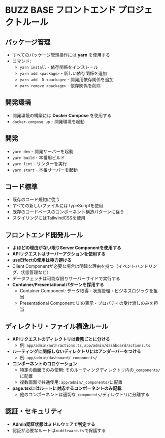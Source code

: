 # BUZZ BASE フロントエンド プロジェクトルール

## パッケージ管理

- すべてのパッケージ管理操作には **yarn** を使用する
- コマンド:
  - `yarn install` - 依存関係をインストール
  - `yarn add <package>` - 新しい依存関係を追加
  - `yarn add -D <package>` - 開発用依存関係を追加
  - `yarn remove <package>` - 依存関係を削除

## 開発環境

- 開発環境の構築には **Docker Compose** を使用する
- `docker-compose up` - 開発環境を起動

## 開発

- `yarn dev` - 開発サーバーを起動
- `yarn build` - 本番用ビルド
- `yarn lint` - リンターを実行
- `yarn start` - 本番サーバーを起動

## コード標準

- 既存のコード規約に従う
- すべての新しいファイルにはTypeScriptを使用
- 既存のコードベースのコンポーネント構造パターンに従う
- スタイリングにはTailwindCSSを使用

## フロントエンド開発ルール

- **よほどの理由がない限りServer Componentを使用する**
- **APIリクエストはサーバーアクションを使用する**
- **useEffectの使用は極力避ける**
- Client Componentが必要な場合は明確な理由を持つ（イベントハンドリング、状態管理など）
- データフェッチは可能な限りサーバーサイドで実行する
- **Container/Presentationalパターンを採用する**
  - Container Component: データ取得・状態管理・ビジネスロジックを担当
  - Presentational Component: UIの表示・プロパティの受け渡しのみを担当

## ディレクトリ・ファイル構造ルール

- **APIリクエストのディレクトリは責務ごとに分ける**
  - 例: `app/admin/auth/actions.ts`, `app/admin/dashboard/actions.ts`
- **ルーティングに関係しないディレクトリにはアンダーバーをつける**
  - 例: `app/admin/dashboard/_components/`
- **コンポーネントのコロケーション**
  - 特定の画面でのみ使用: そのルーティングディレクトリ内の`_components/`に配置
  - 複数画面で共通使用: `app/admin/_components/`に配置
- **page.tsxにはルートに対応するコンポーネントのみ記載**
  - 他のコンポーネントは適切な`_components/`ディレクトリに分離する

## 認証・セキュリティ

- **Admin認証状態はミドルウェアで判定する**
- 認証が必要なルートは`middleware.ts`で保護する

